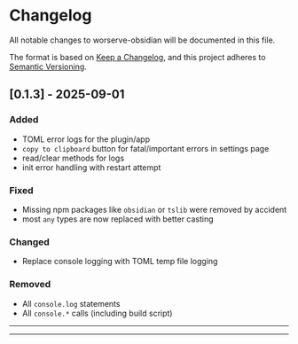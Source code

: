 # Changelog

All notable changes to worserve-obsidian will be documented in this file.

The format is based on [Keep a Changelog](https://keepachangelog.com/en/1.1.0/),
and this project adheres to [Semantic Versioning](https://semver.org/spec/v2.0.0.html).

## [0.1.3] - 2025-09-01

### Added

- TOML error logs for the plugin/app
- `copy to clipboard` button for fatal/important errors in settings page
- read/clear methods for logs
- init error handling with restart attempt

### Fixed

- Missing npm packages like `obsidian` or `tslib` were removed by accident
- most `any` types are now replaced with better casting

### Changed

- Replace console logging with TOML temp file logging

### Removed

- All `console.log` statements
- All `console.*` calls (including build script)

---
---
